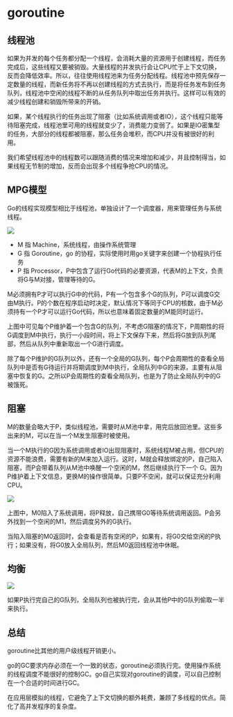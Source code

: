   # goroutine

## 线程池

如果为并发的每个任务都分配一个线程，会消耗大量的资源用于创建线程，而任务完成后，这些线程又要被销毁。大量线程的并发执行会让CPU忙于上下文切换，反而会降低效率。所以，往往使用线程池来为任务分配线程。线程池中预先保存一定数量的线程，而新任务将不再以创建线程的方式去执行，而是将任务发布到任务队列，线程池中空闲的线程不断的从任务队列中取出任务并执行。这样可以有效的减少线程创建和销毁所带来的开销。

如果，某个线程执行的任务出现了阻塞（比如系统调用或者IO），这个线程只能等待阻塞完成，线程池里可用的线程就变少了，消费能力变弱了。如果是IO密集型的任务，大部分的线程都被阻塞，那么任务会堆积，而CPU并没有被很好的利用。

我们希望线程池中的线程数可以跟随消费的情况来增加和减少，并且控制得当，如果线程无节制的增加，反而会出现多个线程争抢CPU的情况。

## MPG模型

Go的线程实现模型相比于线程池，单独设计了一个调度器，用来管理任务与系统线程。

![](https://segmentfault.com/img/remote/1460000018150993?w=400&h=391)

- M 指 Machine，系统线程，由操作系统管理
- G 指 Goroutine，go 的协程，实际使用时用go关键字来创建一个协程执行任务
- P 指 Processor，P中包含了运行Go代码的必要资源，代表M的上下文，负责将G与M对接，管理等待的G。

M必须拥有P才可以执行G中的代码，P有一个包含多个G的队列，P可以调度G交由M执行。P的个数在程序启动时决定，默认情况下等同于CPU的核数，由于M必须持有一个P才可以运行Go代码，所以也意味着固定数量的M能同时运行。

上图中可见每个P维护着一个包含G的队列，不考虑G阻塞的情况下，P周期性的将G调度到M中执行，执行一小段时间，将上下文保存下来，然后将G放到队列尾部，然后从队列中重新取出一个G进行调度。

除了每个P维护的G队列以外，还有一个全局的G队列，每个P会周期性的查看全局队列中是否有G待运行并将期调度到M中执行，全局队列中G的来源，主要有从阻塞中恢复的G。之所以P会周期性的查看全局队列，也是为了防止全局队列中的G被饿死。

## 阻塞

M的数量会略大于P，类似线程池，需要时从M池中拿，用完后放回池里。这些多出来的M，可以在当一个M发生阻塞时被使用。

当一个M执行的G因为系统调用或者IO出现阻塞时，系统线程M被占用，但CPU的资源不能浪费，需要有新的M来加入运行。这时，M就会释放绑定的P，自己陷入阻塞，而P会带着队列从M池中唤醒一个空闲的M，然后继续执行下一个 G。因为P维护着上下文信息，更换M的操作很简单。只要P不空闲，就可以保证充分利用CPU。

![](https://segmentfault.com/img/remote/1460000018150995)

上图中，M0陷入了系统调用，将P释放，自己携带G0等待系统调用返回。P会另外找到一个空闲的M1，然后调度另外的G执行。

当陷入阻塞的M0返回时，会查看是否有空闲的P，如果有，将G0交给空闲的P执行；如果没有，将G0放入全局队列，然后M0返回线程池中休眠。

## 均衡

![](https://oscimg.oschina.net/oscnet/a66acebb62729fd58b34005f95c15128f90.jpg)

如果P执行完自己的G队列，全局队列也被执行完，会从其他P中的G队列偷取一半来执行。

## 总结

goroutine比其他的用户级线程开销更小。

go的GC要求内存必须在一个一致的状态，goroutine必须执行完。使用操作系统的线程调度不能很好的控制GC。go自己实现对goroutine的调度，可以自己控制在一个合适的时间进行GC。

在应用层模拟的线程，它避免了上下文切换的额外耗费，兼顾了多线程的优点。简化了高并发程序的复杂度。

